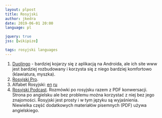```yaml
---
layout: plpost
title: Rosyjski
author: jkedra
date: 2019-06-01 20:00
language: pl

jquery: true
jss: [wikipize]

tags: rosyjski languages
---
```


1. [Duolingo](https://www.duolingo.com/) - bardziej kojarzy się z aplikacją
   na Androida, ale ich site www jest bardziej rozbudowany i korzysta się
   z niego bardziej komfortowo (klawiatura, myszka).
2. [Rosyjski Pro](https://rosyjski.pro/).
3. Alfabet Rosyjski: [en](we:Russian_alphabet) [ru](https://ru.wikipedia.org/wiki/Русский_алфавит)
4. [Rosyjski Podcast](https://russianpodcast.eu/). Rozmówki po rosyjsku
   razem z PDF konwersacji. Strona po angielsku ale bez problemu można
   korzystać z niej bez jego znajomości. Rosyjski jest prosty i w tym języku
   są wyjaśnienia. Niewielka część dodatkowych materiałów pisemnych (PDF)
   używa angielskiego.


